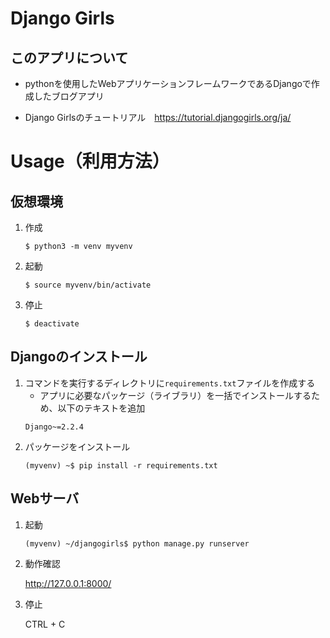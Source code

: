 # Django Girls

## このアプリについて
- pythonを使用したWebアプリケーションフレームワークであるDjangoで作成したブログアプリ

- Django Girlsのチュートリアル　https://tutorial.djangogirls.org/ja/


# Usage（利用方法）

## 仮想環境
1. 作成
    ```
    $ python3 -m venv myvenv
    ```
1. 起動
    ```
    $ source myvenv/bin/activate
    ```
1. 停止
    ```
    $ deactivate
    ```
## Djangoのインストール
1. コマンドを実行するディレクトリに`requirements.txt`ファイルを作成する
    - アプリに必要なパッケージ（ライブラリ）を一括でインストールするため、以下のテキストを追加
    ```
    Django~=2.2.4
    ```
1. パッケージをインストール
    ```
    (myvenv) ~$ pip install -r requirements.txt
    ```
    
## Webサーバ
1. 起動
    ```
    (myvenv) ~/djangogirls$ python manage.py runserver
    ```
1. 動作確認
    
    http://127.0.0.1:8000/
    

1. 停止

    CTRL + C    

